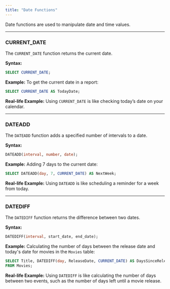 ```yaml
---
title: "Date Functions"
---
```


Date functions are used to manipulate date and time values.

---

### CURRENT_DATE

The `CURRENT_DATE` function returns the current date.

**Syntax:**

```sql
SELECT CURRENT_DATE;
```

**Example:**
To get the current date in a report:

```sql
SELECT CURRENT_DATE AS TodayDate;
```

**Real-life Example:**
Using `CURRENT_DATE` is like checking today’s date on your calendar.

---

### DATEADD

The `DATEADD` function adds a specified number of intervals to a date.

**Syntax:**

```sql
DATEADD(interval, number, date);
```

**Example:**
Adding 7 days to the current date:

```sql
SELECT DATEADD(day, 7, CURRENT_DATE) AS NextWeek;
```

**Real-life Example:**
Using `DATEADD` is like scheduling a reminder for a week from today.

---

### DATEDIFF

The `DATEDIFF` function returns the difference between two dates.

**Syntax:**

```sql
DATEDIFF(interval, start_date, end_date);
```

**Example:**
Calculating the number of days between the release date and today's date for movies in the `Movies` table:

```sql
SELECT Title, DATEDIFF(day, ReleaseDate, CURRENT_DATE) AS DaysSinceRelease
FROM Movies;
```

**Real-life Example:**
Using `DATEDIFF` is like calculating the number of days between two events, such as the number of days left until a movie release.
